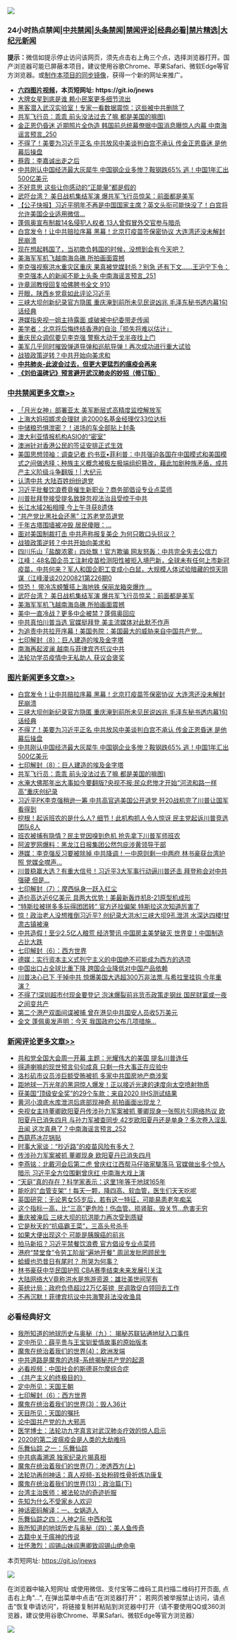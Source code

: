 ![](https://raw.githubusercontent.com/fqnews/bnews/master/64photo/fqnews-qr.jpg)

<div id="tt">
<h3>24小时热点禁闻|<a href="#%E4%B8%AD%E5%85%B1%E7%A6%81%E9%97%BB%E6%9B%B4%E5%A4%9A%E6%96%87%E7%AB%A0">中共禁闻</a>|<a href="#%E5%9B%BE%E7%89%87%E6%96%B0%E9%97%BB%E6%9B%B4%E5%A4%9A%E6%96%87%E7%AB%A0">头条禁闻</a>|<a href="#%E6%96%B0%E9%97%BB%E8%AF%84%E8%AE%BA%E6%9B%B4%E5%A4%9A%E6%96%87%E7%AB%A0">禁闻评论|<a href="#%E5%BF%85%E7%9C%8B%E7%BB%8F%E5%85%B8%E5%A5%BD%E6%96%87">经典必看|<a href="/video.md#%E7%A6%81%E7%89%87%E7%B2%BE%E9%80%89">禁片精选</a>|<a href="https://github.com/fqnews/djy/blob/master/gb/nf1351518.md#1">大纪元新闻</a></h3>
<div><b>提示：</b>微信如提示停止访问该网页，须先点击右上角三个点，选择浏览器打开。国产浏览器可能已屏蔽本项目，建议使用谷歌Chrome、苹果Safari、微软Edge等官方浏览器。或<a href="https://github.com/fqnews/bnews/blob/master/%E5%88%B6%E4%BD%9Cgit%E7%A6%81%E9%97%BB%E9%95%9C%E5%83%8F.md">制作本项目的同步镜像</a>，获得一个新的网址来推广。</div>
<ul>
<li><b><a href="http://d1.bdrive.tk/64.mp4" target="_blank">六四图片视频</a>，本页短网址: https://git.io/jnews</b></li>
<li><a href="/cnnews/20200822/1383991.md">大牌女星到底是谁 赖小民案更多细节流出</a></li>
<li><a href="/cnnews/20200822/1383856.md">黑客潜入武汉实验室！专家一看数据震惊：这些被中共删除了</a></li>
<li><a href="/topimagenews/20200822/1383915.md">共军飞行员：乖乖 前头没法过去了嘛 都是美国的嘛图)</a></li>
<li><a href="/comments/20200822/1383832.md">金正恩仍昏迷 近期照片全伪造 韩国前总统幕僚据中国消息曝惊人内幕 中南海谣言预言_250</a></li>
<li><a href="/topimagenews/20200822/1384172.md">不得了！美要为习近平正名 中共放风中美谈判白宫不承认 传金正恩昏迷 是他幕后操盘</a></li>
<li><a href="/baitai/20200822/1383998.md">蔡霞：李嘉诚出走之后</a></li>
<li><a href="/topimagenews/20200822/1384137.md">中共刚认中国经济最大灰犀牛 中国钢企业多惨？鞍钢跌65% 逃！中国1年汇出500亿美元</a></li>
<li><a href="/cnnews/20200822/1384041.md">不好意思 这些让你感动的“正能量”都是假的</a></li>
<li><a href="/cbnews/20200822/1383996.md">武吓台湾？ 美日战机集结军演 爆共军飞行员惊呆：前面都是美军</a></li>
<li><a href="/bannedvideo/20200822/1384156.md">【公子快报】习近平明年不再是中国国家主席？英文头衔可能快没了！白宫将允许美国企业适用微信...</a></li>
<li><a href="/cnnews/20200822/1383855.md">蓬佩奥宣布制裁14名侵犯人权者 13人曾假冒外交官参与暗杀</a></li>
<li><a href="/topimagenews/20200823/1384229.md">白宫发令！让中共赔拉序幕 黑幕！北京打疫苗签保密协议 大连湾还没未解封 民崩溃</a></li>
<li><a href="/bannedvideo/20200822/1384054.md">现在想起韩国了，当初欺负韩国的时候，没想到会有今天吧？</a></li>
<li><a href="/cbnews/20200822/1383995.md">美海军军机飞越南海岛礁 所拍画面震撼</a></li>
<li><a href="/comments/20200822/1383847.md">李克强视察洪水重灾区重庆 果真被党媒封杀？别急 还有下文……王沪宁下令：李克强本人的新闻不能上头条 中南海谣言预言_251</a></li>
<li><a href="/bannedvideo/20200822/1383838.md">许章润教授回复哈佛聘书全文 910</a></li>
<li><a href="/bannedvideo/20200822/1384173.md">开眼，陕西乡党竟如此评论习近平</a></li>
<li><a href="/topimagenews/20200822/1384216.md">三峡大坝创新纪录官方隐匿 重庆淹到前所未见民说凶兆 毛泽东秘书透内幕1句话经典</a></li>
<li><a href="/headline/20200822/1384116.md">港媒指央视一姐主持露面 或破被中纪委带走传闻</a></li>
<li><a href="/cnnews/hknews/20200822/1384037.md">美学者：北京将后悔终结香港的自治「损失将难以估计」</a></li>
<li><a href="/cbnews/20200822/1383872.md">重庆民众调侃要见李克强 警察大动干戈半夜找上门</a></li>
<li><a href="/cnnews/20200822/1384051.md">美军几乎同时摧毁弹道导弹和巡航导弹！再次成功进行重大试验</a></li>
<li><a href="/cbnews/20200822/1384021.md">战狼政策逆转？中共开始向美求和</a></li>
<li><b><a href="/comments/20200211/1275071.md" target="_blank">中共肺炎-此波会过去，但更大更猛烈的瘟疫会再来</a></b></li>
<li><b><a href="/comments/20200207/1272816.md" target="_blank">《刘伯温碑记》预言避开武汉肺炎的妙招（修订版）</a></b></li>
</ul>
</div>

<div class="catlist">
<h3><a href="/cbnews/" target="_blank">中共禁闻</a><span><a href="/cbnews/" target="_blank" rel="nofollow">更多文章>></a></span></h3>
<ul>
<li><a href="/cbnews/20200823/1384288.md" target="_blank">「月光女神」部署亚太 美军断层式高精度监控解放军</a></li>
<li><a href="/cbnews/20200823/1384264.md" target="_blank">上海大妈招婿求会理财 逾2000名基金经理仅33位达标</a></li>
<li><a href="/cbnews/20200823/1384248.md" target="_blank">中储粮恐惧泄密？！进场的车全部贴上封条</a></li>
<li><a href="/cbnews/20200822/1384212.md" target="_blank">澳大利亚情报机构ASIO的“密室”</a></li>
<li><a href="/cbnews/20200822/1384207.md" target="_blank">澳洲针对香港公民的签证安排正式生效</a></li>
<li><a href="/cbnews/20200822/1384176.md" target="_blank">美国思想领袖：调查记者 约书亚•菲利普：中共强迫各国在中国模式和美国模式之间做选择；种族主义概念被极左极端组织篡改，藉此加剧种族矛盾，成共产主义阶级斗争翻版！| 大纪元</a></li>
<li><a href="/cbnews/20200822/1384088.md" target="_blank">认清中共 大陆百姓纷纷退党</a></li>
<li><a href="/cbnews/20200822/1384079.md" target="_blank">习近平批餐饮浪费竟催生新职业？商务部倡设专业点菜师</a></li>
<li><a href="/cbnews/20200822/1384070.md" target="_blank">川普批拜登接受提名致辞忽视法治且受控于中共</a></li>
<li><a href="/cbnews/20200822/1384066.md" target="_blank">长江水域2船相撞 今上午寻获8遗体</a></li>
<li><a href="/cbnews/20200822/1384055.md" target="_blank">“共产党比黑社会还黑” 江苏老党员退党</a></li>
<li><a href="/cbnews/20200822/1384047.md" target="_blank">千年古塔围墙被冲毁 居民傻眼：…</a></li>
<li><a href="/cbnews/20200822/1384022.md" target="_blank">面对美国制裁打击 中共声称报复美企 为何只敢口头抗议？</a></li>
<li><a href="/cbnews/20200822/1384021.md" target="_blank">战狼政策逆转？中共开始向美求和</a></li>
<li><a href="/cbnews/20200822/1384020.md" target="_blank">四川乐山「盐酸浓雾」四处飘！官方欺骗 网友怒轰：中共完全失去公信力</a></li>
<li><a href="/cbnews/20200822/1384012.md" target="_blank">江峰：48名国企员工注射疫苗检测阳性被拒入境巴新，全球未有任何上市新冠疫苗，中共何来？军人和国企职工变成小白鼠，大规模人体试验暗藏的惊天阴谋（江峰漫谈20200821第226期0</a></li>
<li><a href="/cbnews/20200822/1383999.md" target="_blank">惊恐！ 带冷冻螃蟹搭上海地铁 保丽龙箱突爆炸 …</a></li>
<li><a href="/cbnews/20200822/1383996.md" target="_blank">武吓台湾？ 美日战机集结军演 爆共军飞行员惊呆：前面都是美军</a></li>
<li><a href="/cbnews/20200822/1383995.md" target="_blank">美海军军机飞越南海岛礁 所拍画面震撼</a></li>
<li><a href="/cbnews/20200822/1383988.md" target="_blank">美中一直冷战？更多中企被禁？蓬佩奥回应</a></li>
<li><a href="/cbnews/20200822/1383974.md" target="_blank">中共真怕川普当选 官媒挺拜登 美主流媒体对此默不作声</a></li>
<li><a href="/cbnews/20200822/1383943.md" target="_blank">为追责中共拉开序幕！美国务院：美国最大的威胁来自中国共产党…</a></li>
<li><a href="/comments/20200822/1383925.md" target="_blank">七印解封（8）：巨人建造的埃及金字塔</a></li>
<li><a href="/cbnews/20200822/1383916.md" target="_blank">南海再起波澜 越南与菲律宾齐抗议中共</a></li>
<li><a href="/cbnews/20200822/1383653.md" target="_blank">法轮功学员疫情中无私助人 获议会褒奖</a></li>

</ul>
</div>
<div class="catlist">
<h3><a href="/topimagenews/" target="_blank">图片新闻</a><span><a href="/topimagenews/" target="_blank" rel="nofollow">更多文章>></a></span></h3>
<ul>
<li><a href="/topimagenews/20200823/1384229.md" target="_blank">白宫发令！让中共赔拉序幕 黑幕！北京打疫苗签保密协议 大连湾还没未解封 民崩溃</a></li>
<li><a href="/topimagenews/20200822/1384216.md" target="_blank">三峡大坝创新纪录官方隐匿 重庆淹到前所未见民说凶兆 毛泽东秘书透内幕1句话经典</a></li>
<li><a href="/topimagenews/20200822/1384172.md" target="_blank">不得了！美要为习近平正名 中共放风中美谈判白宫不承认 传金正恩昏迷 是他幕后操盘</a></li>
<li><a href="/topimagenews/20200822/1384137.md" target="_blank">中共刚认中国经济最大灰犀牛 中国钢企业多惨？鞍钢跌65% 逃！中国1年汇出500亿美元</a></li>
<li><a href="/comments/20200822/1383925.md" target="_blank">七印解封（8）：巨人建造的埃及金字塔</a></li>
<li><a href="/topimagenews/20200822/1383915.md" target="_blank">共军飞行员：乖乖 前头没法过去了嘛 都是美国的嘛图)</a></li>
<li><a href="/topimagenews/20200821/1383668.md" target="_blank">水淹大佛那年出大事如今要翻版?央视不报:民众悲惨才开始“河流和路一样高”重庆创纪录</a></li>
<li><a href="/topimagenews/20200821/1383595.md" target="_blank">习近平PK李克强稍逊一筹 中共高官逃美国公开退党 歼20战机完了川普让国军看得到</a></li>
<li><a href="/topimagenews/20200821/1383581.md" target="_blank">挖根！起诉班农的是什么人? 细节！此机构抓人令人惊讶 民主党起诉川普竞选团队6人</a></li>
<li><a href="/topimagenews/20200821/1383491.md" target="_blank">班农被捕有隐情？民主党因嗅到危机 抢先拿下川普军师班农</a></li>
<li><a href="/topimagenews/20200821/1383271.md" target="_blank">阿波罗网爆料：黑龙江日报集团公然包庇涉黄领导干部</a></li>
<li><a href="/topimagenews/20200820/1383199.md" target="_blank">港媒：李克强反习要被除掉 中共降调！一中原则剩一中两府 林书豪获台湾护照 党媒全噤声…</a></li>
<li><a href="/topimagenews/20200820/1383194.md" target="_blank">川普稳赢大选？有重大信号！习近平3大军事行动逼川普还击 拜登称会对中共强硬 但是&#8230;</a></li>
<li><a href="/comments/20200820/1383036.md" target="_blank">七印解封（7）：摩西纵身一跃入红尘</a></li>
<li><a href="/topimagenews/20200820/1382927.md" target="_blank">造价高达近6亿美元 具两大优势！美最新轰炸机B-21原型机成形</a></li>
<li><a href="/topimagenews/20200820/1382904.md" target="_blank">“特斯拉被拼多多玩得团团转” 官方还拉偏架 特斯拉这次知道厉害了</a></li>
<li><a href="/topimagenews/20200819/1382697.md" target="_blank">惊！政治老人没想推倒习近平? 创纪录大洪水!三峡大坝9孔泄洪 水深达四楼!甘肃古镇被淹</a></li>
<li><a href="/topimagenews/20200819/1382597.md" target="_blank">中共造假！至少2.5亿人粮荒 经济警讯 中国房主美梦破灭 世界变！中国制造占比大跌</a></li>
<li><a href="/comments/20200819/1382591.md" target="_blank">七印解封（6）：西方世界</a></li>
<li><a href="/topimagenews/20200819/1382405.md" target="_blank">德媒：实行资本主义式列宁主义的中国绝不可能成为西方的选项</a></li>
<li><a href="/topimagenews/20200819/1382271.md" target="_blank">中国出口占全球比重下降 跨国企业降低对中国产品依赖</a></li>
<li><a href="/topimagenews/20200818/1382205.md" target="_blank">川普决心已下 干掉中共 惊爆美国大选超300万非法票 与希拉里挂钩 今年重演？</a></li>
<li><a href="/topimagenews/20200818/1382108.md" target="_blank">不得了!深圳超市付现金要登记 泡沫爆裂前兆货币政策走钢丝 国民财富或一夜之间变共产</a></li>
<li><a href="/topimagenews/20200818/1381909.md" target="_blank">第二个港产双面间谍被捕 曾在港见中共国安人员收5万美元</a></li>
<li><a href="/topimagenews/20200818/1381813.md" target="_blank">全文 蓬佩奥发声明：今天 我国政府公布几项措施…</a></li>

</ul>
</div>
<div class="catlist">
<h3><a href="/comments/" target="_blank">新闻评论</a><span><a href="/comments/" target="_blank" rel="nofollow">更多文章>></a></span></h3>
<ul>
<li><a href="/comments/20200823/1384285.md" target="_blank">共和党全国大会周一开幕 主题：光耀伟大的美国 提名川普连任</a></li>
<li><a href="/comments/20200823/1384284.md" target="_blank">得道喇嘛的现世预言句句成真 只剩一件大事正在应验中</a></li>
<li><a href="/comments/20200823/1384269.md" target="_blank">洛杉矶市议员涉巨额受贿被抓 多家中共国房地产商涉案</a></li>
<li><a href="/comments/20200823/1384267.md" target="_blank">距地球一万光年的黑洞惊人爆发！正以接近光速的速度向太空喷射物质</a></li>
<li><a href="/comments/20200823/1384253.md" target="_blank">获美国“顶级安全奖”的29个车款：来自2020 IIHS测试结果</a></li>
<li><a href="/comments/20200822/1384206.md" target="_blank">黄河小浪底水库泄洪后底部现神奇 航拍画面出现龙？</a></li>
<li><a href="/comments/20200822/1384186.md" target="_blank">央视女主持董卿欧阳夏丹传涉孙力军案被抓 董卿现身一张照片引网络热议 欧阳夏丹已消失四月 与孙力军被查同步 42岁欧阳夏丹还是单身？多次卷入淫乱丑闻 这次真悬了？中南海谣言预言_252</a></li>
<li><a href="/comments/20200822/1384181.md" target="_blank">西葫芦冰花锅贴</a></li>
<li><a href="/comments/20200822/1384180.md" target="_blank">时事大家谈：“抄近路”的疫苗风险有多大？</a></li>
<li><a href="/comments/20200822/1384168.md" target="_blank">传涉孙力军案被抓 董卿现身 欧阳夏丹已消失四月</a></li>
<li><a href="/comments/20200822/1384166.md" target="_blank">李燕铭：北戴河会后第二虎 曾庆红江西帮马仔骆家駹落马 官媒做出多个惊人暗示 习近平全方位围剿曾庆红 中南海大戏上演</a></li>
<li><a href="/comments/20200822/1384163.md" target="_blank">“天庭”真的存在？科学家表示：这里1年等于地球165年</a></li>
<li><a href="/comments/20200822/1384162.md" target="_blank">能吃的&quot;血管支架&quot;！每天一颗，降四高、软血管，医生们天天吃呢</a></li>
<li><a href="/comments/20200822/1384161.md" target="_blank">英国研究：无论男女55岁后，若有这一特征，可能易患老年痴呆</a></li>
<li><a href="/comments/20200822/1384160.md" target="_blank">这个指标一高，比“三高”更危险！伤血管、损肾脏、毁关节…危害无穷</a></li>
<li><a href="/comments/20200822/1384142.md" target="_blank">重庆被淹后 三峡大坝的抗洪能力再次受到质疑</a></li>
<li><a href="/comments/20200822/1384141.md" target="_blank">它是秋天的“抗癌霸王菜”，三高头号杀手</a></li>
<li><a href="/comments/20200822/1384140.md" target="_blank">如果大便出现这个 可能是胰腺癌的前兆</a></li>
<li><a href="/comments/20200822/1384077.md" target="_blank">拍马新招？习近平禁餐饮浪费 官方倡设专业点菜师</a></li>
<li><a href="/comments/20200822/1384076.md" target="_blank">港府“禁堂食”令劳工阶层“遍地开餐” 周润发批罔顾民生</a></li>
<li><a href="/comments/20200822/1384075.md" target="_blank">蛤蟆也恐昔日有尾时？ 所哭为何事？</a></li>
<li><a href="/comments/20200822/1384074.md" target="_blank">林书豪获中华民国护照 CBA赛季结束未来发展引关注</a></li>
<li><a href="/comments/20200822/1384052.md" target="_blank">大陆网络大V竟称洪水是旅游资源：雄壮美世间罕有</a></li>
<li><a href="/comments/20200822/1384043.md" target="_blank">英统计局：政府负债超过2万亿英镑  民调敦促白领回去工作</a></li>
<li><a href="/comments/20200822/1384026.md" target="_blank">不再沉默！菲律宾抗议中共海警非法没收渔具</a></li>

</ul>
</div>

<div class="catlist">
<h3>必看经典好文</h3>
<ul>
<li><a href="/topimagenews/20180325/919134.md" target="_blank">我所知道的地球历史与奥秘（九）： 揭秘苏联钻通地狱入口事件</a></li>
<li><a href="/comments/20200616/1345658.md" target="_blank">定中所见：薛平贵与王宝钏爱情故事的原始版本</a></li>
<li><a href="/topimagenews/20180522/946266.md" target="_blank">魔鬼在统治着我们的世界(4)：欧洲发端</a></li>
<li><a href="/comments/20181209/1044543.md" target="_blank">中共道路是魔鬼的选择-系统揭秘共产党的起源</a></li>
<li><a href="/comments/20200806/1375443.md" target="_blank">必看视频：中国社会的斯德哥尔摩综合症</a></li>
<li><a href="/bookwiki/20171120/858084.md" target="_blank">《共产主义的终极目的》</a></li>
<li><a href="/tculture/xiulian/20151111/470021.md" target="_blank">定中所见：天国王朝</a></li>
<li><a href="/comments/20200819/1382591.md" target="_blank">七印解封（6）：西方世界</a></li>
<li><a href="/topimagenews/20180521/945342.md" target="_blank">魔鬼在统治着我们的世界(3)：毁人36计</a></li>
<li><a href="/tculture/20180919/1000196.md" target="_blank">天目所见：天国的嘱托</a></li>
<li><a href="/comments/20200717/1361899.md" target="_blank">论中国共产党的九大邪恶</a></li>
<li><a href="/comments/20200820/1382989.md" target="_blank">医学博士：法轮功九字真言对武汉肺炎疗效的惊人启示</a></li>
<li><a href="/comments/20200712/1359432.md" target="_blank">2020的第二波瘟疫会是人类的大劫难吗</a></li>
<li><a href="/tculture/20170710/789533.md" target="_blank">乐舞仙踪 之一：乐舞仙踪</a></li>
<li><a href="/ccpdope/20200412/1311165.md" target="_blank">中共病毒溯源 独家纪录片揭真相</a></li>
<li><a href="/topimagenews/20180527/948369.md" target="_blank">魔鬼在统治着我们的世界(7)：渗透西方(上)</a></li>
<li><a href="/comments/20190516/1128964.md" target="_blank">法轮功再创神话：真人视频-五处粉碎性骨折炼功康复</a></li>
<li><a href="/topimagenews/20180602/951960.md" target="_blank">魔鬼在统治着我们的世界(13)：政治篇(下)</a></li>
<li><a href="/comments/20200801/1373219.md" target="_blank">台湾主治医师：被法轮功的奇迹折服</a></li>
<li><a href="/comments/20200620/1346848.md" target="_blank">先知为什么不受家乡人欢迎</a></li>
<li><a href="/comments/20200609/1342224.md" target="_blank">神话密码解译：一、女娲造人</a></li>
<li><a href="/tculture/20190101/791144.md" target="_blank">乐舞仙踪之四：人神之际 中西和弦</a></li>
<li><a href="/tculture/xiulian/20170729/799172.md" target="_blank">我所知道的地球历史与奥秘（四）：美人鱼传奇</a></li>
<li><a href="/ccpdope/20200531/1337409.md" target="_blank">古籍中关于瘟神的传说</a></li>
<li><a href="/cbnews/20200727/1366904.md" target="_blank">壮怀激烈：阎锡山妹阎惠卿致阎锡山绝命电</a></li>

</ul>
</div>

本页短网址: https://git.io/jnews

![](https://raw.githubusercontent.com/fqnews/bnews/master/64photo/fqnews-qr.jpg)

在浏览器中输入短网址 或使用微信、支付宝等二维码工具扫描二维码打开页面, 点击右上角"...", 在弹出菜单中点击“在浏览器打开”； 若网页被举报禁止访问，请点击“恢复申请访问”，将链接复制并粘贴到浏览器中打开（请不要使用QQ或360浏览器，建议使用谷歌Chrome、苹果Safari、微软Edge等官方浏览器）

![](https://raw.githubusercontent.com/fqnews/bnews/master/64photo/wx.jpg)